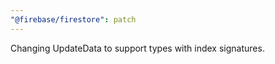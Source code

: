 ```yaml
---
"@firebase/firestore": patch
---
```


Changing UpdateData<T> to support types with index signatures.
